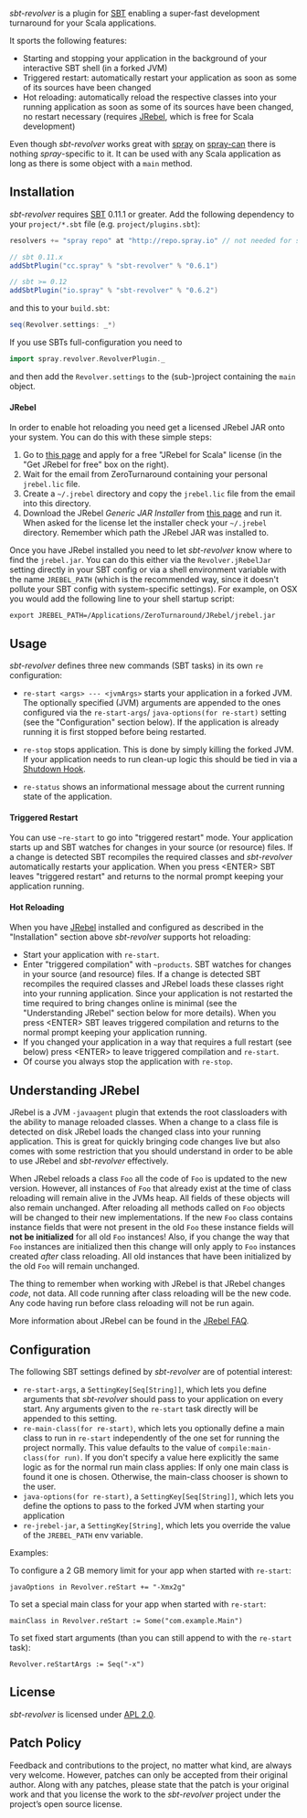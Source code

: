 _sbt-revolver_ is a plugin for [SBT] enabling a super-fast development turnaround for your Scala applications.

It sports the following features:

* Starting and stopping your application in the background of your interactive SBT shell (in a forked JVM)
* Triggered restart: automatically restart your application as soon as some of its sources have been changed
* Hot reloading: automatically reload the respective classes into your running application as soon as some
  of its sources have been changed, no restart necessary (requires [JRebel], which is free for Scala development)

Even though _sbt-revolver_ works great with [spray] on [spray-can] there is nothing _spray_-specific to it. It can
be used with any Scala application as long as there is some object with a `main` method.


## Installation

_sbt-revolver_ requires [SBT] 0.11.1 or greater.
Add the following dependency to your `project/*.sbt` file (e.g. `project/plugins.sbt`):

```scala
resolvers += "spray repo" at "http://repo.spray.io" // not needed for sbt >= 0.12

// sbt 0.11.x
addSbtPlugin("cc.spray" % "sbt-revolver" % "0.6.1")

// sbt >= 0.12
addSbtPlugin("io.spray" % "sbt-revolver" % "0.6.2")
```

and this to your `build.sbt`:

```scala
seq(Revolver.settings: _*)
```

If you use SBTs full-configuration you need to

```scala
import spray.revolver.RevolverPlugin._
```

and then add the `Revolver.settings` to the (sub-)project containing the `main` object.

#### JRebel

In order to enable hot reloading you need get a licensed JRebel JAR onto your system.
You can do this with these simple steps:

1. Go to [this page](http://sales.zeroturnaround.com/) and apply for a free "JRebel for Scala" license
   (in the "Get JRebel for free" box on the right).
2. Wait for the email from ZeroTurnaround containing your personal `jrebel.lic` file.
3. Create a `~/.jrebel` directory and copy the `jrebel.lic` file from the email into this directory.
4. Download the JRebel _Generic JAR Installer_ from [this page](http://zeroturnaround.com/jrebel/current/) and run it.
   When asked for the license let the installer check your `~/.jrebel` directory. Remember which path the JRebel JAR
   was installed to.

Once you have JRebel installed you need to let _sbt-revolver_ know where to find the `jrebel.jar`. You can do this
either via the `Revolver.jRebelJar` setting directly in your SBT config or via a shell environment variable with the
name `JREBEL_PATH` (which is the recommended way, since it doesn't pollute your SBT config with system-specific settings).
For example, on OSX you would add the following line to your shell startup script:

    export JREBEL_PATH=/Applications/ZeroTurnaround/JRebel/jrebel.jar


## Usage

_sbt-revolver_ defines three new commands (SBT tasks) in its own `re` configuration:

* `re-start <args> --- <jvmArgs>` starts your application in a forked JVM.
  The optionally specified (JVM) arguments are appended to the ones configured via the `re-start-args`/
  `java-options(for re-start)` setting (see the "Configuration" section below). If the application is already running it
  is first stopped before being restarted.

* `re-stop` stops application.
  This is done by simply killing the forked JVM. If your application needs to run clean-up logic this should be tied in
  via a [Shutdown Hook].

* `re-status` shows an informational message about the current running state of the application.

#### Triggered Restart

You can use `~re-start` to go into "triggered restart" mode. Your application starts up and SBT watches for changes in
your source (or resource) files. If a change is detected SBT recompiles the required classes and _sbt-revolver_
automatically restarts your application.
When you press &lt;ENTER&gt; SBT leaves "triggered restart" and returns to the normal prompt keeping your application running.

#### Hot Reloading

When you have [JRebel] installed and configured as described in the "Installation" section above _sbt-revolver_ supports
hot reloading:

* Start your application with `re-start`.
* Enter "triggered compilation" with `~products`. SBT watches for changes in your source (and resource) files.
  If a change is detected SBT recompiles the required classes and JRebel loads these classes right into your running
  application. Since your application is not restarted the time required to bring changes online is minimal (see
  the "Understanding JRebel" section below for more details). When you press &lt;ENTER&gt; SBT leaves triggered compilation
  and returns to the normal prompt keeping your application running.
* If you changed your application in a way that requires a full restart (see below) press &lt;ENTER&gt; to leave
  triggered compilation and `re-start`.
* Of course you always stop the application with `re-stop`.


## Understanding JRebel

JRebel is a JVM `-javaagent` plugin that extends the root classloaders with the ability to manage reloaded classes.
When a change to a class file is detected on disk JRebel loads the changed class into your running application.
This is great for quickly bringing code changes live but also comes with some restriction that you should understand in
order to be able to use JRebel and _sbt-revolver_ effectively.

When JRebel reloads a class `Foo` all the code of `Foo` is updated to the new version. However, all instances of `Foo`
that already exist at the time of class reloading will remain alive in the JVMs heap. All fields of these objects
will also remain unchanged. After reloading all methods called on `Foo` objects will be changed to their new
implementations. If the new `Foo` class contains instance fields that were not present in the old `Foo` these instance
fields will **not be initialized** for all old `Foo` instances! Also, if you change the way that `Foo` instances are
initialized then this change will only apply to `Foo` instances created _after_ class reloading. All old instances that
have been initialized by the old `Foo` will remain unchanged.

The thing to remember when working with JRebel is that JRebel changes _code_, not data. All code running after
class reloading will be the new code. Any code having run before class reloading will not be run again.

More information about JRebel can be found in the [JRebel FAQ].


## Configuration

The following SBT settings defined by _sbt-revolver_ are of potential interest:

* `re-start-args`, a `SettingKey[Seq[String]]`, which lets you define arguments that _sbt-revolver_ should pass to your
  application on every start. Any arguments given to the `re-start` task directly will be appended to this setting.
* `re-main-class(for re-start)`, which lets you optionally define a main class to run in `re-start` independently of the
  one set for running the project normally. This value defaults to the value of `compile:main-class(for run)`. If you
  don't specify a value here explicitly the same logic as for the normal run main class applies: If only one main class
  is found it one is chosen. Otherwise, the main-class chooser is shown to the user.
* `java-options(for re-start)`, a `SettingKey[Seq[String]]`, which lets you define the options to pass to the forked JVM
  when starting your application
* `re-jrebel-jar`, a `SettingKey[String]`, which lets you override the value of the `JREBEL_PATH` env variable.


Examples:

To configure a 2 GB memory limit for your app when started with `re-start`:

    javaOptions in Revolver.reStart += "-Xmx2g"

To set a special main class for your app when started with `re-start`:

    mainClass in Revolver.reStart := Some("com.example.Main")

To set fixed start arguments (than you can still append to with the `re-start` task):

    Revolver.reStartArgs := Seq("-x")


## License

_sbt-revolver_ is licensed under [APL 2.0].


## Patch Policy

Feedback and contributions to the project, no matter what kind, are always very welcome.
However, patches can only be accepted from their original author.
Along with any patches, please state that the patch is your original work and that you license the work to the
_sbt-revolver_ project under the project’s open source license.


  [SBT]: https://github.com/harrah/xsbt/wiki
  [JRebel]: http://zeroturnaround.com/jrebel/
  [xsbt-web-plugin]: https://github.com/siasia/xsbt-web-plugin/
  [spray]: http://spray.io
  [spray-can]: https://github.com/spray/spray-can
  [Shutdown Hook]: http://docs.oracle.com/javase/6/docs/api/java/lang/Runtime.html#addShutdownHook(java.lang.Thread)
  [JRebel FAQ]: http://zeroturnaround.com/jrebel/faq/
  [APL 2.0]: http://www.apache.org/licenses/LICENSE-2.0
